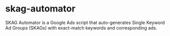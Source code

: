 # skag-automator
SKAG Automator is a Google Ads script that auto-generates Single Keyword Ad Groups (SKAGs) with exact-match keywords and corresponding ads.
